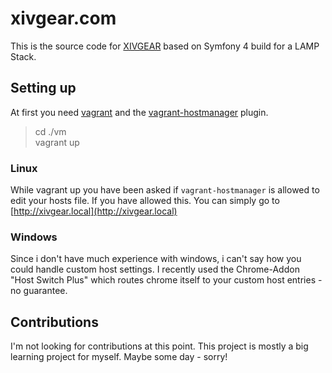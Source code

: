 # xivgear.com

This is the source code for [XIVGEAR](https://xivgear.com) based on Symfony 4 build for a LAMP Stack.

## Setting up
At first you need [vagrant](https://www.vagrantup.com) and the [vagrant-hostmanager](https://github.com/devopsgroup-io/vagrant-hostmanager) plugin.
> cd ./vm  
> vagrant up

### Linux
While vagrant up you have been asked if `vagrant-hostmanager` is allowed to edit your hosts file. If you have allowed this. You can simply go to [http://xivgear.local](http://xivgear.local)

### Windows
Since i don't have much experience with windows, i can't say how you could handle custom host settings. I recently used the Chrome-Addon "Host Switch Plus" which routes chrome itself to your custom host entries - no guarantee.

## Contributions
I'm not looking for contributions at this point. This project is mostly a big learning project for myself. Maybe some day - sorry!
